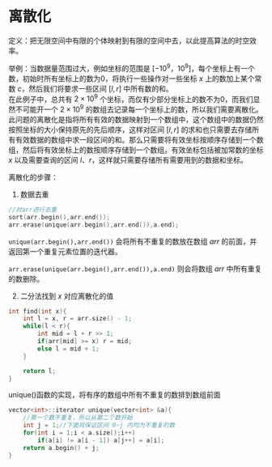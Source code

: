 # 离散化

定义：把无限空间中有限的个体映射到有限的空间中去，以此提高算法的时空效率。

举例：当数据量范围过大，例如坐标的范围是 $[-10^9，10^9]$，每个坐标上有一个数，初始时所有坐标上的数为0，将执行一些操作对一些坐标 $x$ 上的数加上某个常数 $c$，然后我们将要求一些区间 $[l, r]$ 中所有数的和。  
在此例子中，总共有 $2\times 10^9$ 个坐标，而仅有少部分坐标上的数不为0，而我们显然不可能开一个 $2 \times 10^9$ 的数组去记录每一个坐标上的数，所以我们需要离散化。  
此问题的离散化是指将所有有效的数据映射到一个数组中，这个数组中的数据仍然按照坐标的大小保持原先的先后顺序，这样对区间 $[l, r]$ 的求和也只需要去存储所有有效数据的数组中求一段区间的和。那么只需要将有效坐标按顺序存储到一个数组，然后将有效坐标上的数按顺序存储到一个数组。有效坐标包括被加常数的坐标 $x$ 以及需要查询的区间 $l、r$，这样就只需要存储所有需要用到的数据和坐标。

离散化的步骤：

1. 数据去重

```c++
//对arr进行去重
sort(arr.begin(),arr.end());
arr.erase(unique(arr.begin(),arr.end()),a.end);
```

`unique(arr.begin(),arr.end())` 会将所有不重复的数放在数组 $arr$ 的前面，并返回第一个重复元素位置的迭代器。

`arr.erase(unique(arr.begin(),arr.end()),a.end)` 则会将数组 $arr$ 中所有重复的数删除。

2. 二分法找到 $x$ 对应离散化的值

```c++
int find(int x){
    int l = x, r = arr.size() - 1;
    while(l < r){
        int mid = l + r >> 1;
        if(arr[mid] >= x) r = mid;
        else l = mid + 1;
    }

    return l;
}
```

unique()函数的实现，将有序的数组中所有不重复的数排到数组前面

```c++
vector<int>::iterator unique(vector<int> &a){
    //第一个数不重复，所以从第二个数开始
    int j = 1;//下面将保证区间 0~j 内均为不重复的数
    for(int i = 1;i < a.size();i++)
        if(a[i] != a[i - 1]) a[j++] = a[i];
    return a.begin() + j;
}
```

